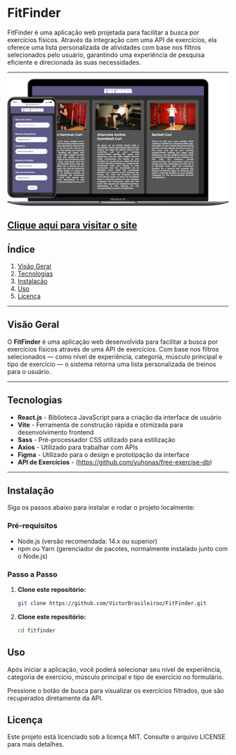 # **FitFinder**
FitFinder é uma aplicação web projetada para facilitar a busca por exercícios físicos. Através da integração com uma API de exercícios, ela oferece uma lista personalizada de atividades com base nos filtros selecionados pelo usuário, garantindo uma experiência de pesquisa eficiente e direcionada às suas necessidades.
<hr/>
<img src="src/assets/thumb.svg" alt="">
<h2><a href='https://victorbrasileiroo.github.io/FitFinder/
'>Clique aqui para visitar o site</a></h2>

## Índice
1. [Visão Geral](#visão-geral)
2. [Tecnologias](#tecnologias)
3. [Instalação](#instalação)
4. [Uso](#uso)
5. [Licença](#licença)

---

## Visão Geral
O **FitFinder** é uma aplicação web desenvolvida para facilitar a busca por exercícios físicos através de uma API de exercícios. Com base nos filtros selecionados — como nível de experiência, categoria, músculo principal e tipo de exercício — o sistema retorna uma lista personalizada de treinos para o usuário.

---

## Tecnologias
- **React.js** - Biblioteca JavaScript para a criação da interface de usuário
- **Vite** - Ferramenta de construção rápida e otimizada para desenvolvimento frontend
- **Sass** - Pré-processador CSS utilizado para estilização
- **Axios** - Utilizado para trabalhar com APIs
- **Figma** - Utilizado para o design e prototipação da interface
- **API de Exercícios** - (https://github.com/yuhonas/free-exercise-db)

---

## Instalação
Siga os passos abaixo para instalar e rodar o projeto localmente:

### Pré-requisitos
- Node.js (versão recomendada: 14.x ou superior)
- npm ou Yarn (gerenciador de pacotes, normalmente instalado junto com o Node.js)

### Passo a Passo

1. **Clone este repositório:**
   ```bash
   git clone https://github.com/VictorBrasileiroo/FitFinder.git
   ```

2. **Clone este repositório:**
   ```bash
   cd fitfinder
   ```

## Uso
Após iniciar a aplicação, você poderá selecionar seu nível de experiência, categoria de exercício, músculo principal e tipo de exercício no formulário.

Pressione o botão de busca para visualizar os exercícios filtrados, que são recuperados diretamente da API.

## Licença
Este projeto está licenciado sob a licença MIT. Consulte o arquivo LICENSE para mais detalhes.


